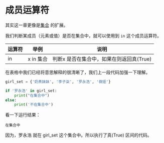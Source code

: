 # 成员运算符



其实这一章更像是[集合](data/datatype.md) 的扩展。

我们判断某成员（元素或值）是否在集合中，就可以使用到 `in` 这个成员运算符。

| 运算符 | 举例      | 说明                                     |
| ------ | --------- | ---------------------------------------- |
| in     | x in 集合 | 判断x 是否在集合中，如果在则返回真(True) |



在表格中我们已经将意思解释的很清晰了，我们上一段代码加强一下理解。

~~~python
girl_set = {'奶茶妹妹', '李子柒', '罗永浩', '薇娅'}

if '罗永浩' in girl_set:
    print("在集合中")
else:
    print('不在集合中')
~~~



看一下运行结果：

~~~
在集合中
~~~



因为，罗永浩  就在 girl_set  这个集合中。所以执行了真(True) 区间的代码。



